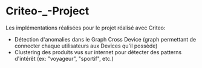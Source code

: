 # Criteo-_-Project
Les implémentations réalisées pour le projet réalisé avec Criteo:
- Détection d'anomalies dans le Graph Cross Device (graph permettant de connecter chaque utilisateurs aux Devices qu'il possède)
- Clustering des produits vus sur internet pour détecter des patterns d'intérêt (ex: "voyageur", "sportif", etc.) 
